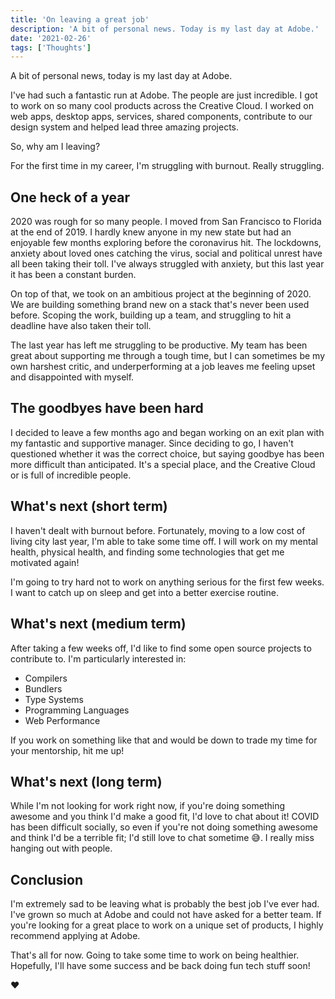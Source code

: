 ```yaml
---
title: 'On leaving a great job'
description: 'A bit of personal news. Today is my last day at Adobe.'
date: '2021-02-26'
tags: ['Thoughts']
---
```


A bit of personal news, today is my last day at Adobe.

I've had such a fantastic run at Adobe. The people are just incredible. I got to work on so many cool products across the Creative Cloud. I worked on web apps, desktop apps, services, shared components, contribute to our design system and helped lead three amazing projects.

So, why am I leaving?

For the first time in my career, I'm struggling with burnout. Really struggling.

## One heck of a year

2020 was rough for so many people. I moved from San Francisco to Florida at the end of 2019. I hardly knew anyone in my new state but had an enjoyable few months exploring before the coronavirus hit. The lockdowns, anxiety about loved ones catching the virus, social and political unrest have all been taking their toll. I've always struggled with anxiety, but this last year it has been a constant burden.

On top of that, we took on an ambitious project at the beginning of 2020. We are building something brand new on a stack that's never been used before. Scoping the work, building up a team, and struggling to hit a deadline have also taken their toll.

The last year has left me struggling to be productive. My team has been great about supporting me through a tough time, but I can sometimes be my own harshest critic, and underperforming at a job leaves me feeling upset and disappointed with myself.

## The goodbyes have been hard

I decided to leave a few months ago and began working on an exit plan with my fantastic and supportive manager. Since deciding to go, I haven't questioned whether it was the correct choice, but saying goodbye has been more difficult than anticipated. It's a special place, and the Creative Cloud or is full of incredible people.

## What's next (short term)

I haven't dealt with burnout before. Fortunately, moving to a low cost of living city last year, I'm able to take some time off. I will work on my mental health, physical health, and finding some technologies that get me motivated again!

I'm going to try hard not to work on anything serious for the first few weeks. I want to catch up on sleep and get into a better exercise routine.

## What's next (medium term)

After taking a few weeks off, I'd like to find some open source projects to contribute to. I'm particularly interested in:

-   Compilers
-   Bundlers
-   Type Systems
-   Programming Languages
-   Web Performance

If you work on something like that and would be down to trade my time for your mentorship, hit me up!

## What's next (long term)

While I'm not looking for work right now, if you're doing something awesome and you think I'd make a good fit, I'd love to chat about it! COVID has been difficult socially, so even if you're not doing something awesome and think I'd be a terrible fit; I'd still love to chat sometime 😅. I really miss hanging out with people.

## Conclusion

I'm extremely sad to be leaving what is probably the best job I've ever had. I've grown so much at Adobe and could not have asked for a better team. If you're looking for a great place to work on a unique set of products, I highly recommend applying at Adobe.

That's all for now. Going to take some time to work on being healthier. Hopefully, I'll have some success and be back doing fun tech stuff soon!

♥️
